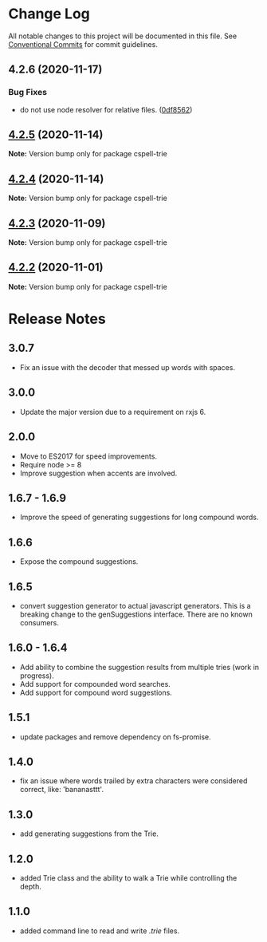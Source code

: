 # Change Log

All notable changes to this project will be documented in this file.
See [Conventional Commits](https://conventionalcommits.org) for commit guidelines.

## 4.2.6 (2020-11-17)

### Bug Fixes

-   do not use node resolver for relative files. ([0df8562](https://github.com/streetsidesoftware/cspell/commit/0df85625da5b667f5817fc710b44fa74b636d9a1))

## [4.2.5](https://github.com/streetsidesoftware/cspell/compare/cspell-trie@4.2.4...cspell-trie@4.2.5) (2020-11-14)

**Note:** Version bump only for package cspell-trie

## [4.2.4](https://github.com/streetsidesoftware/cspell/compare/cspell-trie@4.2.3...cspell-trie@4.2.4) (2020-11-14)

**Note:** Version bump only for package cspell-trie

## [4.2.3](https://github.com/streetsidesoftware/cspell/compare/cspell-trie@4.2.2...cspell-trie@4.2.3) (2020-11-09)

**Note:** Version bump only for package cspell-trie

## [4.2.2](https://github.com/streetsidesoftware/cspell/compare/cspell-trie@4.2.1...cspell-trie@4.2.2) (2020-11-01)

**Note:** Version bump only for package cspell-trie

# Release Notes

## 3.0.7

-   Fix an issue with the decoder that messed up words with spaces.

## 3.0.0

-   Update the major version due to a requirement on rxjs 6.

## 2.0.0

-   Move to ES2017 for speed improvements.
-   Require node >= 8
-   Improve suggestion when accents are involved.

## 1.6.7 - 1.6.9

-   Improve the speed of generating suggestions for long compound words.

## 1.6.6

-   Expose the compound suggestions.

## 1.6.5

-   convert suggestion generator to actual javascript generators.
    This is a breaking change to the genSuggestions interface. There are no known consumers.

## 1.6.0 - 1.6.4

-   Add ability to combine the suggestion results from multiple tries (work in progress).
-   Add support for compounded word searches.
-   Add support for compound word suggestions.

## 1.5.1

-   update packages and remove dependency on fs-promise.

## 1.4.0

-   fix an issue where words trailed by extra characters were considered correct, like: 'bananasttt'.

## 1.3.0

-   add generating suggestions from the Trie.

## 1.2.0

-   added Trie class and the ability to walk a Trie while controlling the depth.

## 1.1.0

-   added command line to read and write _.trie_ files.

<!---
    cspell:ignore bananasttt
-->
